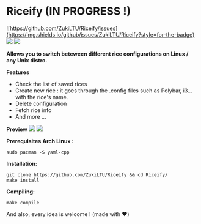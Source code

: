 # Riceify (IN PROGRESS !)

![https://github.com/ZukiLTU/Riceify/issues](https://img.shields.io/github/issues/ZukiLTU/Riceify?style=for-the-badge)
![](https://img.shields.io/github/forks/ZukiLTU/Riceify?style=for-the-badge)
![](https://img.shields.io/github/stars/ZukiLTU/Riceify?style=for-the-badge)

<strong>Allows you to switch beteween different rice configurations on Linux / any Unix distro.</strong>

**Features**
<ul>
  <li>Check the list of saved rices</li>
  <li>Create new rice : it goes through the .config files such as Polybar, i3... with the rice's name.</li>
  <li>Delete configuration</li>
  <li>Fetch rice info</li>
  <li>And more ...</li>
</ul>

**Preview**
![](https://cdn.discordapp.com/attachments/465981835785142282/1008025709668745227/ri1.png)
![](https://cdn.discordapp.com/attachments/465981835785142282/1008025710151094302/ri2.png)

**Prerequisites**
__Arch Linux :__ <br>
```
sudo pacman -S yaml-cpp
```

**Installation:**
<br/>
```
git clone https://github.com/ZukiLTU/Riceify && cd Riceify/
make install
```
**Compiling:**
<br/>
```
make compile
```

And also, every idea is welcome ! (made with :heart:)

